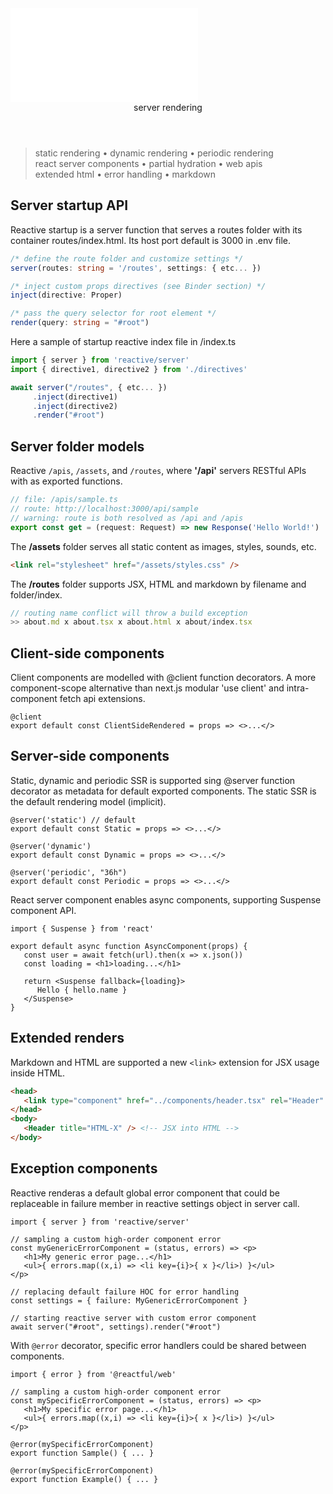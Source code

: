 <script src='./index.js'></script>
<style>@import url(./index.css);</style>

<article>
<embed type='text/html' src='./header.html' />
<header>server rendering</header>

> static rendering • dynamic rendering • periodic rendering <br/>react server components • partial hydration • web apis<br/>extended html • error handling • markdown

## Server startup API

Reactive startup is a server function that serves a routes folder with its container routes/index.html. Its host port default is 3000 in .env file.

```ts
/* define the route folder and customize settings */
server(routes: string = '/routes', settings: { etc... })

/* inject custom props directives (see Binder section) */
inject(directive: Proper)

/* pass the query selector for root element */
render(query: string = "#root")
```

Here a sample of startup reactive index file in /index.ts

```ts
import { server } from 'reactive/server'
import { directive1, directive2 } from './directives'

await server("/routes", { etc... })
     .inject(directive1)
     .inject(directive2)
     .render("#root")
```

## Server folder models

Reactive `/apis`, `/assets`, and `/routes`, where **'/api'** servers RESTful APIs with as exported functions. 

```ts
// file: /apis/sample.ts
// route: http://localhost:3000/api/sample
// warning: route is both resolved as /api and /apis
export const get = (request: Request) => new Response('Hello World!')
```

The **/assets** folder serves all static content as images, styles, sounds, etc. 

```html
<link rel="stylesheet" href="/assets/styles.css" />
```

The **/routes** folder supports JSX, HTML and markdown by filename and folder/index.

```ts
// routing name conflict will throw a build exception 
>> about.md x about.tsx x about.html x about/index.tsx
```


## Client-side components

Client components are modelled with @client function decorators. A more component-scope alternative than next.js modular 'use client' and intra-component fetch api extensions. 

```tsx
@client
export default const ClientSideRendered = props => <>...</>
```

## Server-side components

Static, dynamic and periodic SSR is supported sing @server function decorator as metadata for default exported components. The static SSR is the default rendering model (implicit).

```tsx
@server('static') // default
export default const Static = props => <>...</>

@server('dynamic')  
export default const Dynamic = props => <>...</>

@server('periodic', "36h") 
export default const Periodic = props => <>...</>
```

React server component enables async components, supporting Suspense component API.

```tsx
import { Suspense } from 'react'

export default async function AsyncComponent(props) {
   const user = await fetch(url).then(x => x.json())
   const loading = <h1>loading...</h1>

   return <Suspense fallback={loading}>
      Hello { hello.name }
   </Suspense>
}
```

## Extended renders

Markdown and HTML are supported a new `<link>` extension for JSX usage inside HTML.

```html
<head>
   <link type="component" href="../components/header.tsx" rel="Header" />
</head>
<body>   
   <Header title="HTML-X" /> <!-- JSX into HTML -->
</body>
```

## Exception components

Reactive renderas a default global error component that could be replaceable in failure member in reactive settings object in server call.

```tsx
import { server } from 'reactive/server'

// sampling a custom high-order component error
const myGenericErrorComponent = (status, errors) => <p>
   <h1>My generic error page...</h1>
   <ul>{ errors.map((x,i) => <li key={i}>{ x }</li>) }</ul>
</p>

// replacing default failure HOC for error handling
const settings = { failure: MyGenericErrorComponent }

// starting reactive server with custom error component
await server("#root", settings).render("#root")
```

With `@error` decorator, specific error handlers could be shared between components.

```tsx
import { error } from '@reactful/web'

// sampling a custom high-order component error
const mySpecificErrorComponent = (status, errors) => <p>
   <h1>My specific error page...</h1>
   <ul>{ errors.map((x,i) => <li key={i}>{ x }</li>) }</ul>
</p>

@error(mySpecificErrorComponent)
export function Sample() { ... }

@error(mySpecificErrorComponent)
export function Example() { ... }
```

<br/>